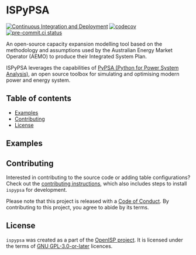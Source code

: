 # ISPyPSA
[![Continuous Integration and Deployment](https://github.com/Open-ISP/ISPyPSA/actions/workflows/cicd.yml/badge.svg)](https://github.com/Open-ISP/ISPyPSA/actions/workflows/cicd.yml)
[![codecov](https://codecov.io/gh/Open-ISP/ISPyPSA/graph/badge.svg?token=rcEXuQgfOJ)](https://codecov.io/gh/Open-ISP/ISPyPSA)
[![pre-commit.ci status](https://results.pre-commit.ci/badge/github/Open-ISP/ISPyPSA/main.svg)](https://results.pre-commit.ci/latest/github/Open-ISP/ISPyPSA/main)

An open-source capacity expansion modelling tool based on the methodology and assumptions used by the Australian Energy Market Operator (AEMO) to produce their Integrated System Plan.

ISPyPSA leverages the capabilities of [PyPSA (Python for Power System Analysis)](https://github.com/pypsa/pypsa), an open source toolbox for simulating and optimising modern power and energy system.

## Table of contents

- [Examples](#examples)
- [Contributing](#contributing)
- [License](#license)

## Examples

## Contributing

Interested in contributing to the source code or adding table configurations? Check out the [contributing instructions](./CONTRIBUTING.md), which also includes steps to install `ispypsa` for development.

Please note that this project is released with a [Code of Conduct](./CONDUCT.md). By contributing to this project, you agree to abide by its terms.

## License

`ispypsa` was created as a part of the [OpenISP project](https://github.com/Open-ISP). It is licensed under the terms of [GNU GPL-3.0-or-later](LICENSE) licences.
